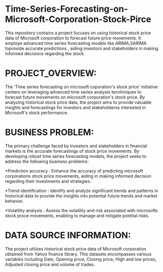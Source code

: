 # Time-Series-Forecasting-on-Microsoft-Corporation-Stock-Pirce
This repository contains a project focuses on using historical stock price data of Microsoft corporation to forecast future price movements. It employe advanced time series forecasting models like ARIMA,SARIMA toprovide accurate predictions , aiding investors and stakeholders in making informed decisions regarding the stock.


# PROJECT_OVERVIEW:
The 'Time series forecasting on microsoft coporation's stock price' initiative centers on leveraging advanced time series analysis tecnhniques to forecast future movements on microsoft corporation's stock price. By analyzing historical stock price data, the project aims to provide valuable insights and forecastings for investors and stakeholderss interested in Microsoft's stock performance.

# BUSINESS PROBLEM:
The primary challenge faced by investors and stakeholders in financial markets is the accurate forecastings of stock price movements. By developing robust time series forecasting models, the project seeks to address the following business problems:

  *Prediction accuracy : Enhance the accuracy of predicting microsoft corporations stock price movements, aiding in making informed decision regarding their investments and strategies.
  
  *Trend identification : Identify and analyze significant trends and patterns in historical data to provide the insights into potential future trends and market behavior.
  
  *Volatility analysis : Assess the volatility and risk associated with microsofts stock proce movements, enabling to manage and mitigate potetial risks.

# DATA SOURCE INFORMATION:
  The project utilizes historical stock price data of Microsoft corporation obtained from Yahoo finance library. This datasets encompasses various variables including Date, Opening price, Closing price, High and low prices, Adjusted closing price and volume of trades.

